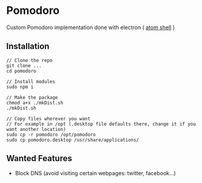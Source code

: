 # Pomodoro
Custom Pomodoro implementation done with electron ( [atom shell](http://electron.atom.io/) )

## Installation
```
// Clone the repo
git clone ...
cd pomodoro

// Install modules
sudo npm i

// Make the package
chmod a+x ./mkDist.sh
./mkDist.sh

// Copy files wherever you want
// For example in /opt (.desktop file defaults there, change it if you want another location)
sudo cp -r pomodoro /opt/pomodoro
sudo cp pomodoro.desktop /usr/share/applications/
```

## Wanted Features
* Block DNS (avoid visiting certain webpages: twitter, facebook...)